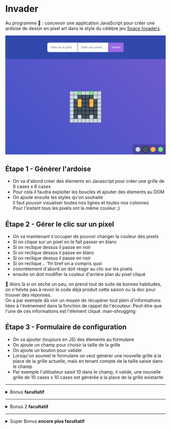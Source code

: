 # Invader

Au programme :space_invader: : concevoir une application JavaScript pour créer une ardoise de dessin en pixel art dans le style du célèbre jeu [Space Invaders](https://fr.wikipedia.org/wiki/Space_Invaders).

![rendu](resultat.png)

## Étape 1 - Générer l'ardoise

- On va d'abord créer des élements en Javascript pour créer une grille de 8 cases x 8 cases
- Pour cela il faudra exploiter les boucles et ajouter des élements au DOM
- On ajoute ensuite les styles qu'on souhaite  
  Il faut pouvoir visualiser toutes nos lignes et toutes nos colonnes  
  Pour l'instant tous les pixels ont la même couleur ;)

## Étape 2 - Gérer le clic sur un pixel

- On va maintenant s'occuper de pouvoir changer la couleur des pixels
- Si on clique sur un pixel on le fait passer en blanc
- Si on reclique dessus il passe en noir
- Si on reclique dessus il passe en blanc
- Si on reclique dessus il passe en noir
- Si on reclique... 'fin bref on a compris quoi
- concrètement d'abord on doit réagir au clic sur les pixels
- ensuite on doit modifier la couleur d'arrière plan du pixel cliqué

:thinking: Alors là si on sèche un peu, on prend tout de suite de bonnes habitudes, on n'hésite pas à revoir le code déjà produit cette saison ou la doc pour trouver des réponses.  
 On a par exemple dû voir un moyen de récupérer tout plein d'informations liées à l'événement dans la fonction de rappel de l'écouteur.
Peut-être que l'une de ces informations est l'élement cliqué :man-shrugging:

## Étape 3 - Formulaire de configuration

- On va ajouter (toujours en JS) des élements au formulaire
- On ajoute un champ pour choisir la taille de la grille
- On ajoute un bouton pour valider
- Lorsqu'on soumet le formulaire on veut générer une nouvelle grille à la place de la grille actuelle, mais en tenant compte de la taille saisie dans le champ
- Par exemple l'utilisateur saisit 10 dans le champ, il valide, une nouvelle grille de 10 cases x 10 cases est générée à la place de la grille existante

---

 <details>
 <summary>
   Bonus <strong>facultatif</strong>
 </summary>

## Un peu de rangements

- Si vous êtes arrivés jusqu'ici, déjà bravo :tada:
- Les bonus ne sont que des bonus, prenez le temps de savourer x)
- Bon si vous en voulez encore, pourquoi pas, par exemple vous pourriez déjà ranger un peu votre code ?
- On va organiser nos données et nos fonctions dans ce qu'on appelle un module, c'est à dire un gros objet avec des propriétés et des méthodes. Enfin je dis _on_, mais c'est à vous de jouer ;)

:bulb: L'idée ici, c'est de créer un objet unique _app_ où toutes vos variables deviennent des propriétés et toutes vos fonctions deviennent des méthodes. Et toutes les fonctions que vous appelez pour "initialiser" l'application, vous allez les ranger dans une dernière méthode nommée sobrement `init`. Tout en bas de votre code, il restera à appeler cette fonction : `app.init()`. Et tout sera bien rangé :tada:

 </details>

---

 <details>
 <summary>
   Bonus 2 <strong>facultatif</strong>
 </summary>

## Taille des pixels

- On ajoute un champ en plus pour choisir la taille des pixels
- Exemple : on met 4 pour la taille de la grille, 25 pour la taille des pixels, on valide => on obtient une grille de 4 cases x 4 cases de 25 pixels de large et de haut chacune

 </details>

---

 <details>

 <summary>
   Super Bonus <strong>encore plus facultatif</strong>
 </summary>

## Palette de couleurs

- On veut désormais laisser l'utilisateur choisir la couleur qui sera appliquée au clic sur un pixel
- On va gérer 4 styles de pixels :

```
styles: [
    'plain',
    'empty',
    'light',
    'highlight',
],
```

- On ajoute cette propriété à l'objet `app`
- On doit permettre à l'utilisateur de choisir parmi ces 4 styles, une fois choisi, il peut cliquer sur des pixels pour leur appliquer une classe en fonction du style sélectionné.
- En CSS on associe une couleur à chaque style

 </details>
